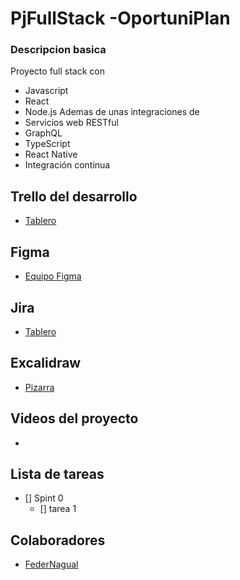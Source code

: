 # PjFullStack -OportuniPlan

### Descripcion basica
Proyecto full stack con 
- Javascript 
- React 
- Node.js 
Ademas de unas integraciones de
- Servicios web RESTful
- GraphQL 
- TypeScript
- React Native 
- Integración continua

## Trello del desarrollo
- [Tablero](https://trello.com/b/IDBfYXTS/pjfullstack-oportuniplan)

## Figma
- [Equipo Figma](https://www.figma.com/files/project/179093470/PJ-OportuniPlan?fuid=499662331596626217)

## Jira
- [Tablero](https://federnagual.atlassian.net/jira/software/projects/PJOP/boards/2)

## Excalidraw
- [Pizarra](https://excalidraw.com/#room=94e9f4bb16c6d6e2d2d5,OEIDF24KepMUH5xX-pLNjQ)

## Videos del proyecto 
-

## Lista de tareas
- [] Spint 0
   - [] tarea 1

## Colaboradores
- [FederNagual](https://github.com/FedericoNagual) 